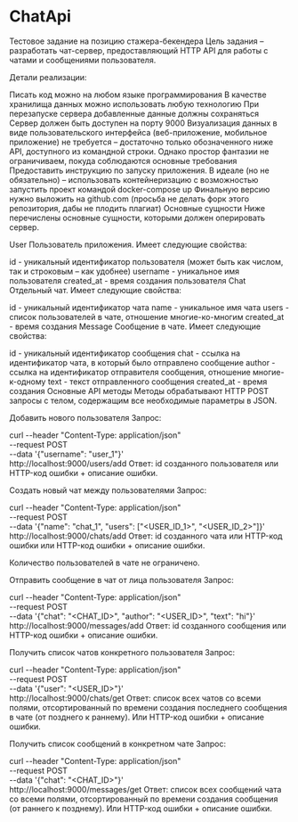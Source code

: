 # ChatApi
Тестовое задание на позицию стажера-бекендера
Цель задания – разработать чат-сервер, предоставляющий HTTP API для работы с чатами и сообщениями пользователя.

Детали реализации:

Писать код можно на любом языке программирования
В качестве хранилища данных можно использовать любую технологию
При перезапуске сервера добавленные данные должны сохраняться
Сервер должен быть доступен на порту 9000
Визуализация данных в виде пользовательского интерфейса (веб-приложение, мобильное приложение) не требуется – достаточно только обозначенного ниже API, доступного из командной строки. Однако простор фантазии не ограничиваем, покуда соблюдаются основные требования
Предоставить инструкцию по запуску приложения. В идеале (но не обязательно) – использовать контейнеризацию с возможностью запустить проект командой docker-compose up
Финальную версию нужно выложить на github.com (просьба не делать форк этого репозитория, дабы не плодить плагиат)
Основные сущности
Ниже перечислены основные сущности, которыми должен оперировать сервер.

User
Пользователь приложения. Имеет следующие свойства:

id - уникальный идентификатор пользователя (может быть как числом, так и строковым – как удобнее)
username - уникальное имя пользователя
created_at - время создания пользователя
Chat
Отдельный чат. Имеет следующие свойства:

id - уникальный идентификатор чата
name - уникальное имя чата
users - список пользователей в чате, отношение многие-ко-многим
created_at - время создания
Message
Сообщение в чате. Имеет следующие свойства:

id - уникальный идентификатор сообщения
chat - ссылка на идентификатор чата, в который было отправлено сообщение
author - ссылка на идентификатор отправителя сообщения, отношение многие-к-одному
text - текст отправленного сообщения
created_at - время создания
Основные API методы
Методы обрабатывают HTTP POST запросы c телом, содержащим все необходимые параметры в JSON.

Добавить нового пользователя
Запрос:

curl --header "Content-Type: application/json" \
  --request POST \
  --data '{"username": "user_1"}' \
  http://localhost:9000/users/add
Ответ: id созданного пользователя или HTTP-код ошибки + описание ошибки.

Создать новый чат между пользователями
Запрос:

curl --header "Content-Type: application/json" \
  --request POST \
  --data '{"name": "chat_1", "users": ["<USER_ID_1>", "<USER_ID_2>"]}' \
  http://localhost:9000/chats/add
Ответ: id созданного чата или HTTP-код ошибки или HTTP-код ошибки + описание ошибки.

Количество пользователей в чате не ограничено.

Отправить сообщение в чат от лица пользователя
Запрос:

curl --header "Content-Type: application/json" \
  --request POST \
  --data '{"chat": "<CHAT_ID>", "author": "<USER_ID>", "text": "hi"}' \
  http://localhost:9000/messages/add
Ответ: id созданного сообщения или HTTP-код ошибки + описание ошибки.

Получить список чатов конкретного пользователя
Запрос:

curl --header "Content-Type: application/json" \
  --request POST \
  --data '{"user": "<USER_ID>"}' \
  http://localhost:9000/chats/get
Ответ: cписок всех чатов со всеми полями, отсортированный по времени создания последнего сообщения в чате (от позднего к раннему). Или HTTP-код ошибки + описание ошибки.

Получить список сообщений в конкретном чате
Запрос:

curl --header "Content-Type: application/json" \
  --request POST \
  --data '{"chat": "<CHAT_ID>"}' \
  http://localhost:9000/messages/get
Ответ: список всех сообщений чата со всеми полями, отсортированный по времени создания сообщения (от раннего к позднему). Или HTTP-код ошибки + описание ошибки.
